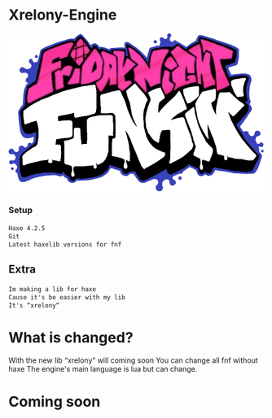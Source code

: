 # Xrelony-Engine

![logo](A4B018EB-5AA5-4B17-B0EE-1864341849F2.png)
### Setup
```
Haxe 4.2.5
Git
Latest haxelib versions for fnf
```

## Extra

```
Im making a lib for haxe
Cause it's be easier with my lib
It's “xrelony“
```

# What is changed?
With the new lib “xrelony“ will coming soon
You can change all fnf without haxe
The engine's main language is lua but can change.

# Coming soon
